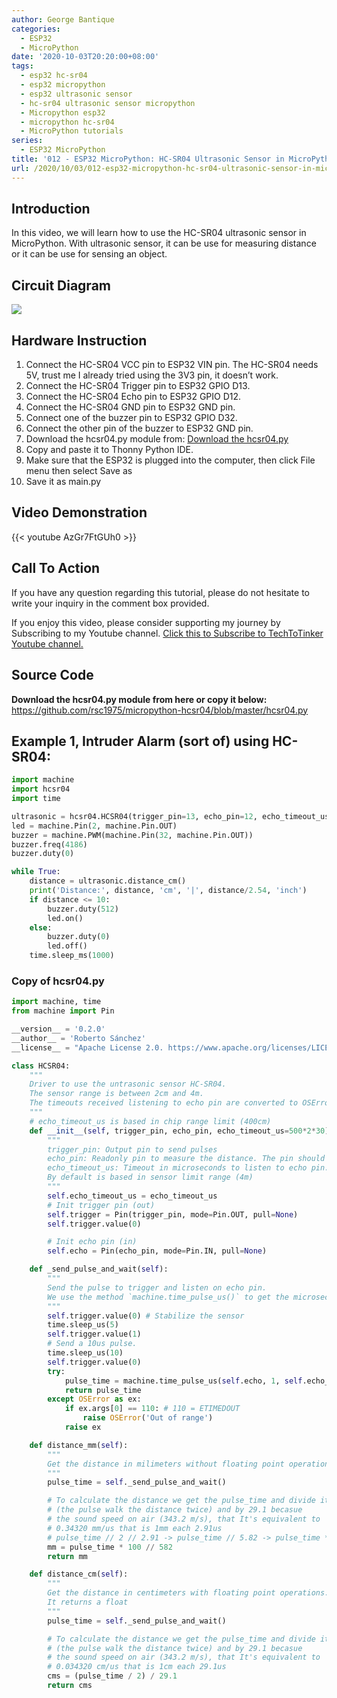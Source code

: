 ```yaml
---
author: George Bantique
categories:
  - ESP32
  - MicroPython
date: '2020-10-03T20:20:00+08:00'
tags:
  - esp32 hc-sr04
  - esp32 micropython
  - esp32 ultrasonic sensor
  - hc-sr04 ultrasonic sensor micropython
  - Micropython esp32
  - micropython hc-sr04
  - MicroPython tutorials
series:
  - ESP32 MicroPython
title: '012 - ESP32 MicroPython: HC-SR04 Ultrasonic Sensor in MicroPython'
url: /2020/10/03/012-esp32-micropython-hc-sr04-ultrasonic-sensor-in-micropython/
---
```


## **Introduction**

In this video, we will learn how to use the HC-SR04 ultrasonic sensor in MicroPython. With ultrasonic sensor, it can be use for measuring distance or it can be use for sensing an object.

## **Circuit Diagram**

![](/images/hcsr04_mp.png)

## **Hardware Instruction**

1. Connect the HC-SR04 VCC pin to ESP32 VIN pin. The HC-SR04 needs 5V, trust me I already tried using the 3V3 pin, it doesn’t work.  
2. Connect the HC-SR04 Trigger pin to ESP32 GPIO D13.  
3. Connect the HC-SR04 Echo pin to ESP32 GPIO D12.  
4. Connect the HC-SR04 GND pin to ESP32 GND pin.  
5. Connect one of the buzzer pin to ESP32 GPIO D32.  
6. Connect the other pin of the buzzer to ESP32 GND pin.  
7. Download the hcsr04.py module from: [Download the hcsr04.py](https://github.com/rsc1975/micropython-hcsr04/blob/master/hcsr04.py)  
8. Copy and paste it to Thonny Python IDE.  
9. Make sure that the ESP32 is plugged into the computer, then click File menu then select Save as  
10. Save it as main.py

## **Video Demonstration**

{{< youtube AzGr7FtGUh0 >}}

## **Call To Action**

If you have any question regarding this tutorial, please do not hesitate to write your inquiry in the comment box provided.

If you enjoy this video, please consider supporting my journey by Subscribing to my Youtube channel. [Click this to Subscribe to TechToTinker Youtube channel.  ](https://www.youtube.com/c/TechToTinker?sub_confirmation=1)

## **Source Code**

**Download the hcsr04.py module from here or copy it below:**  
<https://github.com/rsc1975/micropython-hcsr04/blob/master/hcsr04.py>

## **Example 1, Intruder Alarm (sort of) using HC-SR04:**

```py { lineNos="true" wrap="true" }
import machine
import hcsr04
import time

ultrasonic = hcsr04.HCSR04(trigger_pin=13, echo_pin=12, echo_timeout_us=1000000)
led = machine.Pin(2, machine.Pin.OUT)
buzzer = machine.PWM(machine.Pin(32, machine.Pin.OUT))
buzzer.freq(4186)
buzzer.duty(0)

while True:
    distance = ultrasonic.distance_cm()
    print('Distance:', distance, 'cm', '|', distance/2.54, 'inch')
    if distance <= 10:
        buzzer.duty(512)
        led.on()
    else:
        buzzer.duty(0)
        led.off()
    time.sleep_ms(1000)

```

### **Copy of hcsr04.py**

```py { lineNos="true" wrap="true" }
import machine, time
from machine import Pin

__version__ = '0.2.0'
__author__ = 'Roberto Sánchez'
__license__ = "Apache License 2.0. https://www.apache.org/licenses/LICENSE-2.0"

class HCSR04:
    """
    Driver to use the untrasonic sensor HC-SR04.
    The sensor range is between 2cm and 4m.
    The timeouts received listening to echo pin are converted to OSError('Out of range')
    """
    # echo_timeout_us is based in chip range limit (400cm)
    def __init__(self, trigger_pin, echo_pin, echo_timeout_us=500*2*30):
        """
        trigger_pin: Output pin to send pulses
        echo_pin: Readonly pin to measure the distance. The pin should be protected with 1k resistor
        echo_timeout_us: Timeout in microseconds to listen to echo pin. 
        By default is based in sensor limit range (4m)
        """
        self.echo_timeout_us = echo_timeout_us
        # Init trigger pin (out)
        self.trigger = Pin(trigger_pin, mode=Pin.OUT, pull=None)
        self.trigger.value(0)

        # Init echo pin (in)
        self.echo = Pin(echo_pin, mode=Pin.IN, pull=None)

    def _send_pulse_and_wait(self):
        """
        Send the pulse to trigger and listen on echo pin.
        We use the method `machine.time_pulse_us()` to get the microseconds until the echo is received.
        """
        self.trigger.value(0) # Stabilize the sensor
        time.sleep_us(5)
        self.trigger.value(1)
        # Send a 10us pulse.
        time.sleep_us(10)
        self.trigger.value(0)
        try:
            pulse_time = machine.time_pulse_us(self.echo, 1, self.echo_timeout_us)
            return pulse_time
        except OSError as ex:
            if ex.args[0] == 110: # 110 = ETIMEDOUT
                raise OSError('Out of range')
            raise ex

    def distance_mm(self):
        """
        Get the distance in milimeters without floating point operations.
        """
        pulse_time = self._send_pulse_and_wait()

        # To calculate the distance we get the pulse_time and divide it by 2 
        # (the pulse walk the distance twice) and by 29.1 becasue
        # the sound speed on air (343.2 m/s), that It's equivalent to
        # 0.34320 mm/us that is 1mm each 2.91us
        # pulse_time // 2 // 2.91 -> pulse_time // 5.82 -> pulse_time * 100 // 582 
        mm = pulse_time * 100 // 582
        return mm

    def distance_cm(self):
        """
        Get the distance in centimeters with floating point operations.
        It returns a float
        """
        pulse_time = self._send_pulse_and_wait()

        # To calculate the distance we get the pulse_time and divide it by 2 
        # (the pulse walk the distance twice) and by 29.1 becasue
        # the sound speed on air (343.2 m/s), that It's equivalent to
        # 0.034320 cm/us that is 1cm each 29.1us
        cms = (pulse_time / 2) / 29.1
        return cms

```

